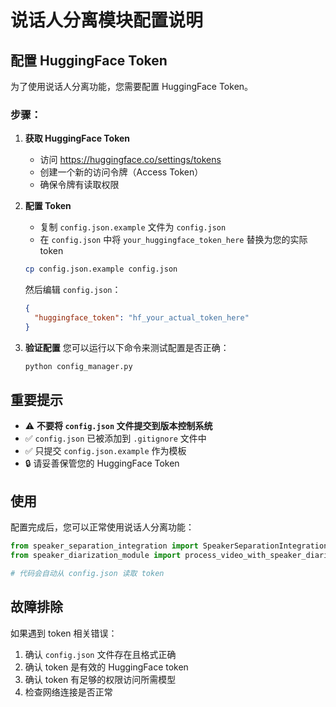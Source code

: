 # 说话人分离模块配置说明

## 配置 HuggingFace Token

为了使用说话人分离功能，您需要配置 HuggingFace Token。

### 步骤：

1. **获取 HuggingFace Token**
   - 访问 https://huggingface.co/settings/tokens
   - 创建一个新的访问令牌（Access Token）
   - 确保令牌有读取权限

2. **配置 Token**
   - 复制 `config.json.example` 文件为 `config.json`
   - 在 `config.json` 中将 `your_huggingface_token_here` 替换为您的实际token

   ```bash
   cp config.json.example config.json
   ```

   然后编辑 `config.json`：
   ```json
   {
     "huggingface_token": "hf_your_actual_token_here"
   }
   ```

3. **验证配置**
   您可以运行以下命令来测试配置是否正确：
   ```bash
   python config_manager.py
   ```

## 重要提示

- ⚠️ **不要将 `config.json` 文件提交到版本控制系统**
- ✅ `config.json` 已被添加到 `.gitignore` 文件中
- ✅ 只提交 `config.json.example` 作为模板
- 🔒 请妥善保管您的 HuggingFace Token

## 使用

配置完成后，您可以正常使用说话人分离功能：

```python
from speaker_separation_integration import SpeakerSeparationIntegration
from speaker_diarization_module import process_video_with_speaker_diarization

# 代码会自动从 config.json 读取 token
```

## 故障排除

如果遇到 token 相关错误：

1. 确认 `config.json` 文件存在且格式正确
2. 确认 token 是有效的 HuggingFace token
3. 确认 token 有足够的权限访问所需模型
4. 检查网络连接是否正常
